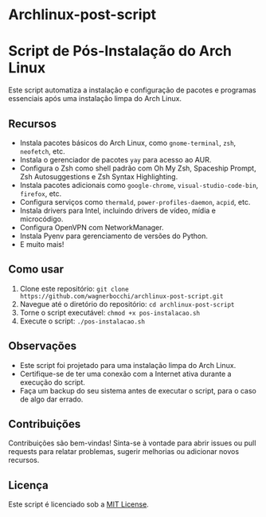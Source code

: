 # Archlinux-post-script
 
# Script de Pós-Instalação do Arch Linux

Este script automatiza a instalação e configuração de pacotes e programas essenciais após uma instalação limpa do Arch Linux.

## Recursos

* Instala pacotes básicos do Arch Linux, como `gnome-terminal`, `zsh`, `neofetch`, etc.
* Instala o gerenciador de pacotes `yay` para acesso ao AUR.
* Configura o Zsh como shell padrão com Oh My Zsh, Spaceship Prompt, Zsh Autosuggestions e Zsh Syntax Highlighting.
* Instala pacotes adicionais como `google-chrome`, `visual-studio-code-bin`, `firefox`, etc.
* Configura serviços como `thermald`, `power-profiles-daemon`, `acpid`, etc.
* Instala drivers para Intel, incluindo drivers de vídeo, mídia e microcódigo.
* Configura OpenVPN com NetworkManager.
* Instala Pyenv para gerenciamento de versões do Python.
* E muito mais!

## Como usar

1. Clone este repositório: `git clone https://github.com/wagnerbocchi/archlinux-post-script.git`
2. Navegue até o diretório do repositório: `cd archlinux-post-script`
3. Torne o script executável: `chmod +x pos-instalacao.sh`
4. Execute o script: `./pos-instalacao.sh`

## Observações

* Este script foi projetado para uma instalação limpa do Arch Linux.
* Certifique-se de ter uma conexão com a Internet ativa durante a execução do script.
* Faça um backup do seu sistema antes de executar o script, para o caso de algo dar errado.

## Contribuições

Contribuições são bem-vindas! Sinta-se à vontade para abrir issues ou pull requests para relatar problemas, sugerir melhorias ou adicionar novos recursos.

## Licença

Este script é licenciado sob a [MIT License](LICENSE).
